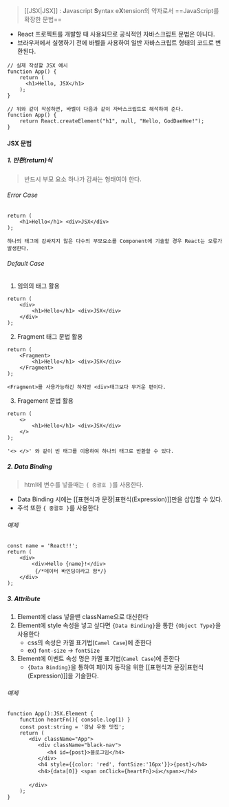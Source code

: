 > [[JSX|JSX]] : **J**avascript **S**yntax e**X**tension의 약자로서 ==JavaScript를 확장한 문법==
- React 프로젝트를 개발할 때 사용되므로 공식적인 자바스크립트 문법은 아니다.
- 브라우저에서 실행하기 전에 바벨을 사용하여 일반 자바스크립트 형태의 코드로 변환된다.
```JSX
// 실제 작성할 JSX 예시
function App() {
	return (
      <h1>Hello, JSX</h1>
    );
}

// 위와 같이 작성하면, 바벨이 다음과 같이 자바스크립트로 해석하여 준다.
function App() {
	return React.createElement("h1", null, "Hello, GodDaeHee!");
}
```

#### JSX 문법
##### 1. 반환(return)식
> 반드시 부모 요소 하나가 감싸는 형태여야 한다.
###### Error Case
```JSX
return (
	<h1>Hello</h1> <div>JSX</div>
);
```
	하나의 태그에 감싸지지 않은 다수의 부모요소를 Component에 기술할 경우 React는 오류가 발생한다.
###### Default Case
1. 임의의 태그 활용
```JSX
return (
	<div>
		<h1>Hello</h1> <div>JSX</div>
	</div>
);
```
2. Fragment 태그 문법 활용
```JSX
return (
	<Fragment>
		<h1>Hello</h1> <div>JSX</div>
	</Fragment>
);
```
	<Fragment>를 사용가능하긴 하지만 <div>태그보다 무거운 편이다.
3. Fragement 문법 활용
```JSX
return (
	<>
		<h1>Hello</h1> <div>JSX</div>
	</>
);
```
	'<> </>' 와 같이 빈 태그를 이용하여 하나의 태그로 반환할 수 있다. 

##### 2. Data Binding
> html에 변수를 넣을때는 `{ 중괄호 }`를 사용한다.
- Data Binding 시에는 [[표현식과 문장|표현식(Expression)]]만을 삽입할 수 있다.
- 주석 또한 `{ 중괄호 }`를 사용한다
###### 예제
```Tsx
const name = 'React!!';
return (
	<div>
		<div>Hello {name}!</div>
		 {/*데이터 바인딩이라고 함*/}
	</div>
);
```

##### 3. Attribute
1. Element에 class 넣을땐 className으로 대신한다
2. Element에 style 속성을 넣고 싶다면 `{Data Binding}`을 통한 `{Object Type}`을 사용한다
	- css의 속성은 카멜 표기법(`Camel Case`)에 준한다
	- ex) `font-size` -> `fontSize`
1. Element에 이벤트 속성 명은 카멜 표기법(`Camel Case`)에 준한다
	- `{Data Binding}`을 통하여 페이지 동작을 위한 [[표현식과 문장|표현식(Expression)]]을 기술한다.
###### 예제
```Tsx
function App():JSX.Element {
	function heartFn(){ console.log(1) }
	const post:string = '강남 우동 맛집';
	return (
	   <div className="App">
		  <div className="black-nav">
			 <h4 id={post}>블로그임</h4>
		  </div>
		  <h4 style={{color: 'red', fontSize:'16px'}}>{post}</h4>
		  <h4>{data[0]} <span onClick={heartFn}>👍</span></h4>
		 
	   </div>
	);
}
```